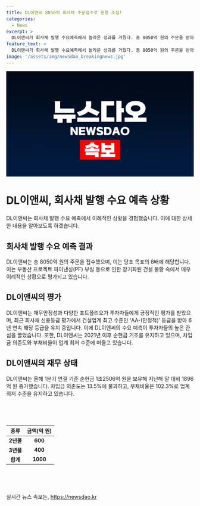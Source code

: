 ```yaml
---
title: DL이앤씨 8050억 회사채 주문접수로 흥행 조짐!
categories:
  - News
excerpt: >
  DL이앤씨가 회사채 발행 수요예측에서 놀라운 성과를 거뒀다. 총 8050억 원의 주문을 받아들였는데, 이는 원래 목표였던 1000억 원의 8배에 해당한다. 건설 불황 속에서도 DL이앤씨는 안정적인 재무안정성과 다양한 포트폴리오로 투자자들의 호평을 받았다. 특히, 건설업계 최고 수준인 AA-(안정적) 신용등급을 유지하며 투자자들의 이목을 끌었다. 또한, 순현금 보유액이 증가하고 차입금 의존도와 부채비율이 낮아 업계에서 높은 평가를 받았다.
feature_text: >
  DL이앤씨가 회사채 발행 수요예측에서 놀라운 성과를 거뒀다. 총 8050억 원의 주문을 받아들였는데, 이는 원래 목표였던 1000억 원의 8배에 해당한다. 건설 불황 속에서도 DL이앤씨는 안정적인 재무안정성과 다양한 포트폴리오로 투자자들의 호평을 받았다. 특히, 건설업계 최고 수준인 AA-(안정적) 신용등급을 유지하며 투자자들의 이목을 끌었다. 또한, 순현금 보유액이 증가하고 차입금 의존도와 부채비율이 낮아 업계에서 높은 평가를 받았다.
image: '/assets/img/newsdao_breakingnews.jpg'
---
```


<p><img src="/assets/img/newsdao_breakingnews.jpg" alt="ranknews 속보" /></p>

<h1>DL이앤씨, 회사채 발행 수요 예측 상황</h1>

<p data-ke-size="size16"></p>

<p>DL이앤씨는 회사채 발행 수요 예측에서 이례적인 상황을 경험했습니다. 이에 대한 상세한 내용을 알아보도록 하겠습니다.</p>

<h2 data-ke-size="size26">회사채 발행 수요 예측 결과</h2>

<p data-ke-size="size16">DL이앤씨는 총 8050억 원의 주문을 접수했으며, 이는 당초 목표의 8배에 해당합니다. 이는 부동산 프로젝트 파이낸싱(PF) 부실 등으로 인한 장기화된 건설 불황 속에서 매우 이례적인 상황으로 평가되고 있습니다.</p>

<h2 data-ke-size="size26">DL이앤씨의 평가</h2>

<p data-ke-size="size16">DL이앤씨는 재무안정성과 다양한 포트폴리오가 투자자들에게 긍정적인 평가를 받았으며, 최근 회사채 신용등급 평가에서 건설업계 최고 수준인 ‘AA-(안정적)’ 등급을 받아 6년 연속 해당 등급을 유지 중입니다. 이에 DL이앤씨의 수요 예측이 투자자들의 높은 관심을 끌었습니다. 또한, DL이앤씨는 2021년 이후 순현금 기조를 유지하고 있으며, 차입금 의존도와 부채비율이 업계 최저 수준에 머물고 있습니다.</p>

<h2 data-ke-size="size26">DL이앤씨의 재무 상태</h2>

<p data-ke-size="size16">DL이앤씨는 올해 1분기 연결 기준 순현금 1조2506억 원을 보유해 지난해 말 대비 1896억 원 증가했습니다. 차입금 의존도는 13.5%에 불과하고, 부채비율은 102.3%로 업계 최저 수준을 유지하고 있습니다.</p>

<p data-ke-size="size16">&nbsp;</p>

<p data-ke-size="size16">&nbsp;</p>

<table>
    <thead>
        <tr>
            <th style="text-align: center; height: 17px;"><b>종류</b></th>
            <th style="text-align: center; height: 17px;"><b>금액(억 원)</b></th>
        </tr>
    </thead>
    <tbody>
        <tr>
            <td style="text-align: center; height: 17px;"><b>2년물</b></td>
            <td style="text-align: center; height: 17px;"><b>600</b></td>
        </tr>
        <tr>
            <td style="text-align: center; height: 17px;"><b>3년물</b></td>
            <td style="text-align: center; height: 17px;"><b>400</b></td>
        </tr>
        <tr>
            <td style="text-align: center; height: 17px;"><b>합계</b></td>
            <td style="text-align: center; height: 17px;"><b>1000</b></td>
        </tr>
    </tbody>
</table>

<p data-ke-size="size16">&nbsp;</p>

<p data-ke-size="size16">&nbsp;</p>
실시간 뉴스 속보는, <a href="https://newsdao.kr" rel="dofollow">https://newsdao.kr</a>


